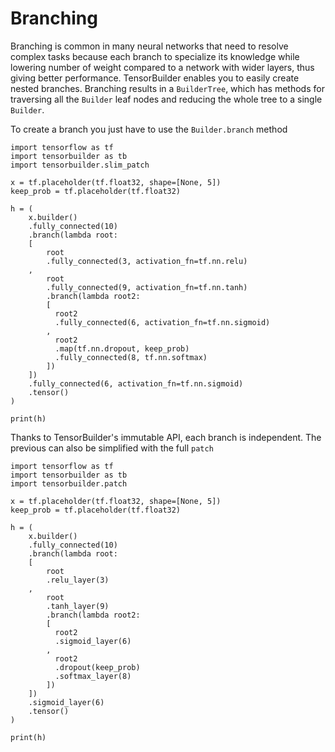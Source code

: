 # Branching

Branching is common in many neural networks that need to resolve complex tasks because each branch to specialize its knowledge while lowering number of weight compared to a network with wider layers, thus giving better performance. TensorBuilder enables you to easily create nested branches. Branching results in a `BuilderTree`, which has methods for traversing all the `Builder` leaf nodes and reducing the whole tree to a single `Builder`.

To create a branch you just have to use the `Builder.branch` method

    import tensorflow as tf
    import tensorbuilder as tb
    import tensorbuilder.slim_patch

    x = tf.placeholder(tf.float32, shape=[None, 5])
    keep_prob = tf.placeholder(tf.float32)

    h = (
        x.builder()
        .fully_connected(10)
        .branch(lambda root:
        [
            root
            .fully_connected(3, activation_fn=tf.nn.relu)
        ,
            root
            .fully_connected(9, activation_fn=tf.nn.tanh)
            .branch(lambda root2:
            [
              root2
              .fully_connected(6, activation_fn=tf.nn.sigmoid)
            ,
              root2
              .map(tf.nn.dropout, keep_prob)
              .fully_connected(8, tf.nn.softmax)
            ])
        ])
        .fully_connected(6, activation_fn=tf.nn.sigmoid)
        .tensor()
    )

    print(h)

Thanks to TensorBuilder's immutable API, each branch is independent. The previous can also be simplified with the full `patch`

    import tensorflow as tf
    import tensorbuilder as tb
    import tensorbuilder.patch

    x = tf.placeholder(tf.float32, shape=[None, 5])
    keep_prob = tf.placeholder(tf.float32)

    h = (
        x.builder()
        .fully_connected(10)
        .branch(lambda root:
        [
            root
            .relu_layer(3)
        ,
            root
            .tanh_layer(9)
            .branch(lambda root2:
            [
              root2
              .sigmoid_layer(6)
            ,
              root2
              .dropout(keep_prob)
              .softmax_layer(8)
            ])
        ])
        .sigmoid_layer(6)
        .tensor()
    )

    print(h)
